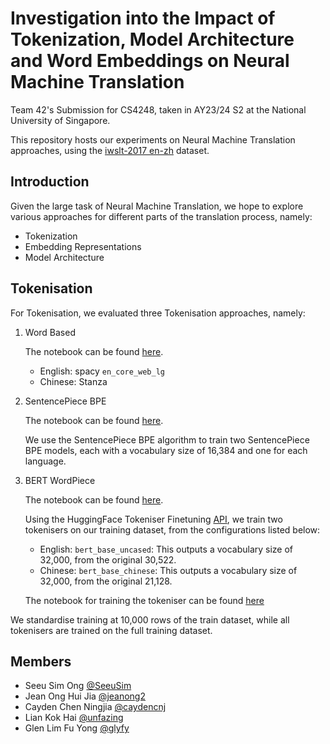 # Investigation into the Impact of Tokenization, Model Architecture and Word Embeddings on Neural Machine Translation

Team 42's Submission for CS4248, taken in AY23/24 S2 at the National University of Singapore.

This repository hosts our experiments on Neural Machine Translation approaches, using the [iwslt-2017 en-zh](https://huggingface.co/datasets/iwslt2017/viewer/iwslt2017-en-zh) dataset.

## Introduction

Given the large task of Neural Machine Translation, we hope to explore various approaches for different parts of the translation process, namely:

- Tokenization
- Embedding Representations
- Model Architecture

## Tokenisation

For Tokenisation, we evaluated three Tokenisation approaches, namely:

1. Word Based

    The notebook can be found [here](models/rnn/baseline-rnn-config-1.ipynb).

    -  English: spacy `en_core_web_lg`
    - Chinese: Stanza 


2. SentencePiece BPE

    The notebook can be found [here](models/rnn/baseline-rnn-config-2.ipynb).

    We use the SentencePiece BPE algorithm to train two SentencePiece BPE models, 
    each with a vocabulary size of 16,384 and one for each language.

3. BERT WordPiece 
  
    The notebook can be found [here](models/rnn/baseline-rnn-config-3.ipynb).

    Using the HuggingFace Tokeniser Finetuning [API](models/rnn/baseline-rnn-config-2.ipynb), we train two tokenisers
    on our training dataset, from the configurations listed below:

    - English: `bert_base_uncased`: This outputs a vocabulary size of 32,000, from the original 30,522.
    - Chinese: `bert_base_chinese`: This outputs a vocabulary size of 32,000, from the original 21,128.

    The notebook for training the tokeniser can be found [here](tokenisation/train_tokenizer_on_dataset.ipynb)

We standardise training at 10,000 rows of the train dataset, while all tokenisers are trained on the full training dataset.


## Members

- Seeu Sim Ong [@SeeuSim](https://github.com/SeeuSim)
- Jean Ong Hui Jia [@jeanong2](https://github.com/jeanong2)
- Cayden Chen Ningjia  [@caydencnj](https://github.com/caydencnj)
- Lian Kok Hai [@unfazing](https://github.com/unfazing)
- Glen Lim Fu Yong [@glyfy](https://github.com/glyfy)

